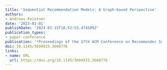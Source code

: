 ```yaml
---
title: 'Sequential Recommendation Models: A Graph-based Perspective'
authors:
- Andreas Peintner
date: '2023-01-01'
publishDate: '2024-02-15T18:52:53.474509Z'
publication_types:
- paper-conference
publication: '*Proceedings of the 17th ACM Conference on Recommender Systems*'
doi: 10.1145/3604915.3608776
links:
- name: URL
  url: https://doi.org/10.1145/3604915.3608776
---
```

